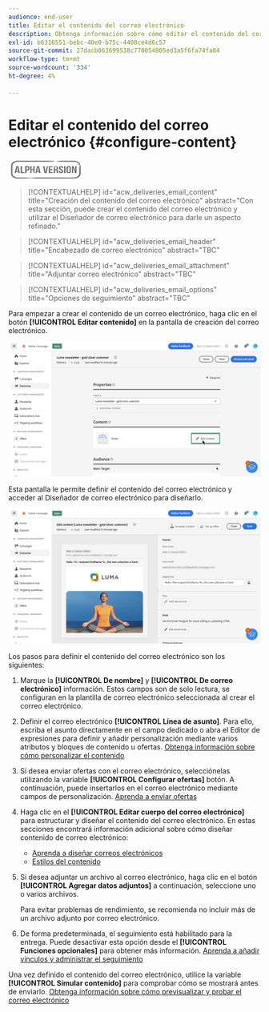 ```yaml
---
audience: end-user
title: Editar el contenido del correo electrónico
description: Obtenga información sobre cómo editar el contenido del correo electrónico en la interfaz de usuario web de Campaign
exl-id: b6316551-bebc-40e0-b75c-4408ce4d6c57
source-git-commit: 27dacb863699538c770054805ed3a5f6fa74fa84
workflow-type: tm+mt
source-wordcount: '334'
ht-degree: 4%

---
```


# Editar el contenido del correo electrónico {#configure-content}

![](../assets/do-not-localize/badge.png)

>[!CONTEXTUALHELP]
>id="acw_deliveries_email_content"
>title="Creación del contenido del correo electrónico"
>abstract="Con esta sección, puede crear el contenido del correo electrónico y utilizar el Diseñador de correo electrónico para darle un aspecto refinado."

>[!CONTEXTUALHELP]
>id="acw_deliveries_email_header"
>title="Encabezado de correo electrónico"
>abstract="TBC"

>[!CONTEXTUALHELP]
>id="acw_deliveries_email_attachment"
>title="Adjuntar correo electrónico"
>abstract="TBC"

>[!CONTEXTUALHELP]
>id="acw_deliveries_email_options"
>title="Opciones de seguimiento"
>abstract="TBC"

Para empezar a crear el contenido de un correo electrónico, haga clic en el botón **[!UICONTROL Editar contenido]** en la pantalla de creación del correo electrónico.

![](assets/edit-content.png)

Esta pantalla le permite definir el contenido del correo electrónico y acceder al Diseñador de correo electrónico para diseñarlo.

![](assets/content-dashboard.png)

Los pasos para definir el contenido del correo electrónico son los siguientes:

1. Marque la **[!UICONTROL De nombre]** y **[!UICONTROL De correo electrónico]** información. Estos campos son de solo lectura, se configuran en la plantilla de correo electrónico seleccionada al crear el correo electrónico.

1. Definir el correo electrónico **[!UICONTROL Línea de asunto]**. Para ello, escriba el asunto directamente en el campo dedicado o abra el Editor de expresiones para definir y añadir personalización mediante varios atributos y bloques de contenido u ofertas. [Obtenga información sobre cómo personalizar el contenido](../personalization/personalize.md)

1. Si desea enviar ofertas con el correo electrónico, selecciónelas utilizando la variable **[!UICONTROL Configurar ofertas]** botón. A continuación, puede insertarlos en el correo electrónico mediante campos de personalización. [Aprenda a enviar ofertas](offers.md)

1. Haga clic en el **[!UICONTROL Editar cuerpo del correo electrónico]** para estructurar y diseñar el contenido del correo electrónico. En estas secciones encontrará información adicional sobre cómo diseñar contenido de correo electrónico:

   * [Aprenda a diseñar correos electrónicos](create-email-content.md)
   * [Estilos del contenido](get-started-email-style.md)

1. Si desea adjuntar un archivo al correo electrónico, haga clic en el botón **[!UICONTROL Agregar datos adjuntos]** a continuación, seleccione uno o varios archivos.

   Para evitar problemas de rendimiento, se recomienda no incluir más de un archivo adjunto por correo electrónico.

   <!--limitation on size + number of files?-->

1. De forma predeterminada, el seguimiento está habilitado para la entrega. Puede desactivar esta opción desde el **[!UICONTROL Funciones opcionales]** para obtener más información. [Aprenda a añadir vínculos y administrar el seguimiento](message-tracking.md)

Una vez definido el contenido del correo electrónico, utilice la variable **[!UICONTROL Simular contenido]** para comprobar cómo se mostrará antes de enviarlo. [Obtenga información sobre cómo previsualizar y probar el correo electrónico](../preview-test/preview-test.md)
